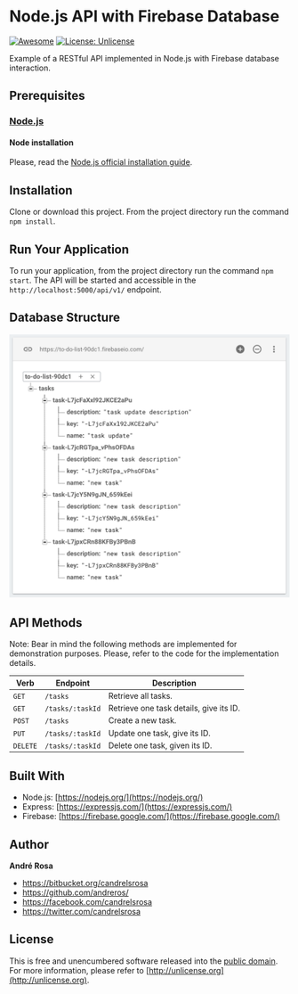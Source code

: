 # Node.js API with Firebase Database

[![Awesome](https://cdn.rawgit.com/sindresorhus/awesome/d7305f38d29fed78fa85652e3a63e154dd8e8829/media/badge.svg)](https://github.com/andreros/)
[![License: Unlicense](https://img.shields.io/badge/license-Unlicense-blue.svg)](http://unlicense.org/)

Example of a RESTful API implemented in Node.js with Firebase database interaction.


## Prerequisites

### [Node.js](https://nodejs.org/en/download/)

#### Node installation

Please, read the [Node.js official installation guide](https://github.com/nodejs/node/wiki/Installation).


## Installation

Clone or download this project. From the project directory run the command `npm install`.


## Run Your Application

To run your application, from the project directory run the command `npm start`. The API will
be started and accessible in the `http://localhost:5000/api/v1/` endpoint.


## Database Structure

<p align="center">
    <img src="https://raw.githubusercontent.com/andreros/playground/master/node-firebase-api/img/database-structure.png" width="600">
</p>


## API Methods

Note: Bear in mind the following methods are implemented for demonstration purposes. Please, refer to the code for the implementation
details.

| Verb | Endpoint | Description |
| --- | --- | --- |
| `GET` | `/tasks` | Retrieve all tasks. | 
| `GET` | `/tasks/:taskId` | Retrieve one task details, give its ID. | 
| `POST` | `/tasks` | Create a new task. | 
| `PUT` | `/tasks/:taskId` | Update one task, give its ID. | 
| `DELETE` | `/tasks/:taskId` | Delete one task, given its ID. | 


## Built With

*  Node.js: [https://nodejs.org/](https://nodejs.org/)
*  Express: [https://expressjs.com/](https://expressjs.com/)
*  Firebase: [https://firebase.google.com/](https://firebase.google.com/)


## Author

**André Rosa**

* <https://bitbucket.org/candrelsrosa>
* <https://github.com/andreros/>
* <https://facebook.com/candrelsrosa>
* <https://twitter.com/candrelsrosa>


## License

This is free and unencumbered software released into the [public domain](UNLICENSE.txt). For more information,
please refer to [http://unlicense.org](http://unlicense.org).
